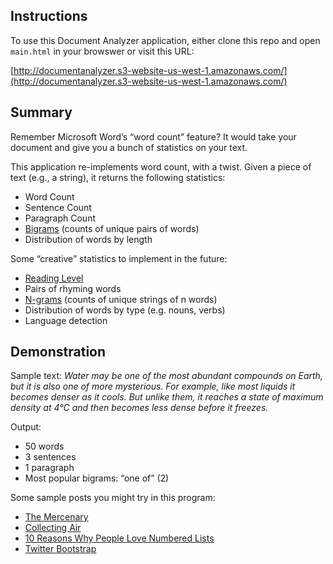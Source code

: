 ## Instructions

To use this Document Analyzer application, either clone this repo and open `main.html` in your browswer or visit this URL:

[http://documentanalyzer.s3-website-us-west-1.amazonaws.com/](http://documentanalyzer.s3-website-us-west-1.amazonaws.com/)

## Summary

Remember Microsoft Word’s “word count” feature? It would take your document and give you a bunch of statistics on your text.

This application re-implements word count, with a twist. Given a piece of text (e.g., a string), it returns the following statistics:

* Word Count
* Sentence Count
* Paragraph Count
* [Bigrams](http://en.wikipedia.org/wiki/Bigram) (counts of unique pairs of words)
* Distribution of words by length

Some “creative” statistics to implement in the future:

* [Reading Level](http://en.wikipedia.org/wiki/Readability#The_popular_readability_formulas)
* Pairs of rhyming words
* [N-grams](http://en.wikipedia.org/wiki/N-gram) (counts of unique strings of n words)
* Distribution of words by type (e.g. nouns, verbs)
* Language detection

## Demonstration

Sample text: *Water may be one of the most abundant compounds on Earth, but it is also one of more mysterious. For example, like most liquids it becomes denser as it cools. But unlike them, it reaches a state of maximum density at 4°C and then becomes less dense before it freezes.*

Output:

* 50 words
* 3 sentences
* 1 paragraph
* Most popular bigrams: “one of” (2)

Some sample posts you might try in this program:

* [The Mercenary](https://medium.com/@joshuadavisnow/the-mercenary-ac3bd0d025f5)
* [Collecting Air](https://medium.com/@nickbilton/collecting-air-5f803f1482e3)
* [10 Reasons Why People Love Numbered Lists](https://medium.com/the-year-of-the-looking-glass/10-reasons-why-people-love-numbered-lists-572a787daf92)
* [Twitter Bootstrap](https://medium.com/@fat/twitter-bootstrap-b95033c270af)